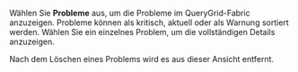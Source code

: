 Wählen Sie **Probleme** aus, um die Probleme im QueryGrid-Fabric anzuzeigen. Probleme können als kritisch, aktuell oder als Warnung sortiert werden. Wählen Sie ein einzelnes Problem, um die vollständigen Details anzuzeigen.

Nach dem Löschen eines Problems wird es aus dieser Ansicht entfernt.
